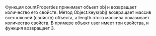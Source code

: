 Функция countProperties принимает объект obj и возвращает количество его свойств.
Метод Object.keys(obj) возвращает массив всех ключей (свойств) объекта, а length этого массива показывает количество свойств.
В примере объект user имеет три свойства, и функция возвращает 3.